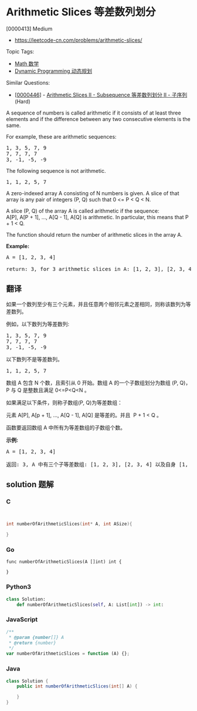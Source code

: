 # Arithmetic Slices 等差数列划分

[0000413] Medium

- https://leetcode-cn.com/problems/arithmetic-slices/

Topic Tags:

- [Math 数学](https://leetcode-cn.com/tag/math/)
- [Dynamic Programming 动态规划](https://leetcode-cn.com/tag/dynamic-programming/)

Similar Questions:

- [[0000446](https://leetcode-cn.com/problems/arithmetic-slices-ii-subsequence/)] - [Arithmetic Slices II - Subsequence 等差数列划分 II - 子序列](./0000446.arithmetic-slices-ii-subsequence.md) (Hard)

A sequence of numbers is called arithmetic if it consists of at least three elements and if the difference between any two consecutive elements is the same.

For example, these are arithmetic sequences:

<pre>1, 3, 5, 7, 9
7, 7, 7, 7
3, -1, -5, -9</pre>

The following sequence is not arithmetic.

<pre>1, 1, 2, 5, 7</pre>



A zero-indexed array A consisting of N numbers is given. A slice of that array is any pair of integers (P, Q) such that 0 <= P < Q < N.

A slice (P, Q) of the array A is called arithmetic if the sequence:  
A\[P\], A\[P + 1\], ..., A\[Q - 1\], A\[Q\] is arithmetic. In particular, this means that P + 1 < Q.

The function should return the number of arithmetic slices in the array A.



**Example:**

<pre>A = [1, 2, 3, 4]

return: 3, for 3 arithmetic slices in A: [1, 2, 3], [2, 3, 4] and [1, 2, 3, 4] itself.
</pre>

## 翻译

如果一个数列至少有三个元素，并且任意两个相邻元素之差相同，则称该数列为等差数列。

例如，以下数列为等差数列:

<pre>1, 3, 5, 7, 9
7, 7, 7, 7
3, -1, -5, -9</pre>

以下数列不是等差数列。

<pre>1, 1, 2, 5, 7</pre>

数组 A 包含 N 个数，且索引从 0 开始。数组 A 的一个子数组划分为数组 (P, Q)，P 与 Q 是整数且满足 0<=P<Q<N 。

如果满足以下条件，则称子数组(P, Q)为等差数组：

元素 A\[P\], A\[p + 1\], ..., A\[Q - 1\], A\[Q\] 是等差的。并且  P + 1 < Q 。

函数要返回数组 A 中所有为等差数组的子数组个数。

**示例:**

<pre>A = [1, 2, 3, 4]

返回: 3, A 中有三个子等差数组: [1, 2, 3], [2, 3, 4] 以及自身 [1, 2, 3, 4]。
</pre>

## solution 题解

### C

```c


int numberOfArithmeticSlices(int* A, int ASize){

}
```

### Go

```golang
func numberOfArithmeticSlices(A []int) int {

}
```

### Python3

```python
class Solution:
    def numberOfArithmeticSlices(self, A: List[int]) -> int:
```

### JavaScript

```javascript
/**
 * @param {number[]} A
 * @return {number}
 */
var numberOfArithmeticSlices = function (A) {};
```

### Java

```java
class Solution {
    public int numberOfArithmeticSlices(int[] A) {

    }
}
```
